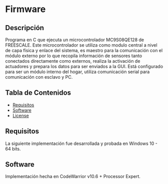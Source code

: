 # Firmware

## Descripción

Programa en C que ejecuta un microcontrolador MC9S08QE128 de FREESCALE. Este microcontrolador se utiliza como modulo central a nivel de capa física y enlace del sistema, es maestro para la comunicación con el módulo externo por lo que recopila información de sensores tanto conectados directamente como externos, realiza la activación de actuadores y prepara los datos para ser enviados a la GUI. Está configurado para ser un módulo interno del hogar, utiliza comunicación serial para comunicación con esclavo y PC.

## Tabla de Contenidos
- [Requisitos](#requisitos)
- [Software](#software)
- [License](#license)

## Requisitos

La siguiente implementación fue desarrollada y probada en Windows 10 - 64 bits.

## Software

Implementación hecha en CodeWarrior v10.6 + Processor Expert.

